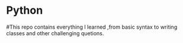 # Python
#This repo contains everything I learned ,from basic syntax to writing classes and other challenging quetions.
